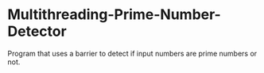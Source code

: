 # Multithreading-Prime-Number-Detector
Program that uses a barrier to detect if input numbers are prime numbers or not.
